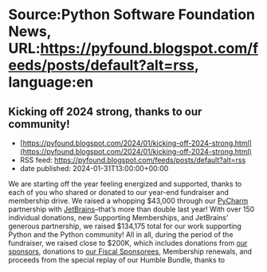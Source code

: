 # Source:Python Software Foundation News, URL:https://pyfound.blogspot.com/feeds/posts/default?alt=rss, language:en

## Kicking off 2024 strong, thanks to our community!
 - [https://pyfound.blogspot.com/2024/01/kicking-off-2024-strong.html](https://pyfound.blogspot.com/2024/01/kicking-off-2024-strong.html)
 - RSS feed: https://pyfound.blogspot.com/feeds/posts/default?alt=rss
 - date published: 2024-01-31T13:00:00+00:00

<p>We are starting off the year feeling energized and supported, thanks to each of you who shared or donated to our year-end fundraiser and membership drive. We raised a whopping $43,000 through our <a href="https://www.jetbrains.com/pycharm/" target="_blank">PyCharm</a> partnership with <a href="https://www.jetbrains.com/" target="_blank">JetBrains</a>–that’s more than double last year! With over 150 individual donations, new Supporting Memberships, and JetBrains’ generous partnership, we raised $134,175 total for our work supporting Python and the Python community! All in all, during the period of the fundraiser, we raised close to $200K, which includes donations from <a href="https://www.python.org/psf/sponsors/" target="_blank">our sponsors</a>, donations to <a href="https://www.python.org/psf/fiscal-sponsorees/" target="_blank">our Fiscal Sponsorees</a>, Membership renewals, and proceeds from the special replay of our Humble Bundle, thanks to <a href="https://nostarch.co

